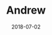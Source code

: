 ---
title: Andrew
date: 2018-07-02
description: Andrew 
thumb: /assets/images/pro-staff/andrew_s_0718.jpeg
image: /assets/images/pro-staff/andrew_s_0718.jpeg
angler-name: Andrew Sweissberger

# reel-type: spinning
# reel-series: 300 

# location: Someplace, United States
# fish: Shark
# fish-length: 49 in.
# fish-weight: 78 lbs.
---